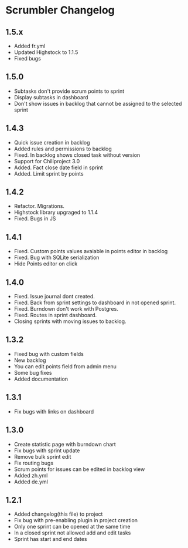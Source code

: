 Scrumbler Changelog
===================

1.5.x
-----

* Added fr.yml
* Updated Highstock to 1.1.5
* Fixed bugs


1.5.0
-----

* Subtasks don't provide scrum points to sprint
* Display subtasks in dashboard
* Don't show issues in backlog that cannot be assigned to the selected sprint

1.4.3
-----

* Quick issue creation in backlog
* Added rules and permissions to backlog
* Fixed. In backlog shows closed task without version
* Support for Chiliproject 3.0
* Added. Fact close date field in sprint
* Added. Limit sprint by points

1.4.2
-----

* Refactor. Migrations.
* Highstock library upgraged to 1.1.4
* Fixed. Bugs in JS


1.4.1
-----

* Fixed. Custom points values avaiable in points editor in backlog
* Fixed. Bug with SQLite serialization
* Hide Points editor on click 

1.4.0
-----

* Fixed. Issue journal dont created. 
* Fixed. Back from sprint settings to dashboard in not opened sprint.
* Fixed. Burndown don't work with Postgres.
* Fixed. Routes in sprint dashboard.
* Closing sprints with moving issues to backlog.

1.3.2
-----

* Fixed bug with custom fields
* New backlog
* You can edit points field from admin menu
* Some bug fixes
* Added documentation

1.3.1
--------

* Fix bugs with links on dashboard 

1.3.0
--------

* Create statistic page with burndown chart
* Fix bugs with sprint update
* Remove bulk sprint edit
* Fix routing bugs
* Scrum points for issues can be edited in backlog view
* Added zh.yml
* Added de.yml

1.2.1
--------

* Added changelog(this file) to project
* Fix bug with pre-enabling plugin in project creation
* Only one sprint can be opened at the same time
* In a closed sprint not allowed add and edit tasks
* Sprint has start and end dates
